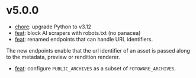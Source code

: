 # v5.0.0

- [chore](ddfd3fd5c1b5150bcbfce84cecfaec3a3cb58682): upgrade Python to v3.12
- [feat](79d6bbb1b592521784e117139b2d22ef16f0fc76): block AI scrapers with robots.txt (no panacea)
- [feat](d9abefeffb75cc4af5be42a5886166397c1ec988): renamed endpoints that can handle URL identifiers.

The new endpoints enable that the url identifier of an asset is passed along to the metadata, preview or rendition renderer.

- [feat](7b2d1789e194d0166ab56e6402bd9d888254afe1): configure `PUBLIC_ARCHIVES` as a subset of `FOTOWARE_ARCHIVES`.
